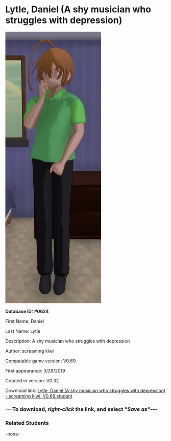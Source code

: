 # Lytle, Daniel (A shy musician who struggles with depression)

<img src="../../Files/Images/Lytle, Daniel (A shy musician who struggles with depression).png" title="Lytle, Daniel (A shy musician who struggles with depression) - screaming kiwi, V0.69">

**Database ID: #0624**

First Name: Daniel

Last Name: Lytle

Description: A shy musician who struggles with depression

Author: screaming kiwi

Compatable game version: V0.69

First appearance: 3/29/2019

Created in version: V0.32

Download link: <a href="https://raw.githubusercontent.com/Arbiter1223/Daigaku-Gurashi-Custom-Students/master/Files/Student%20Files/Lytle%2C%20Daniel%20(A%20shy%20musician%20who%20struggles%20with%20depression)%20-%20screaming%20kiwi%2C%20V0.69.student">Lytle, Daniel (A shy musician who struggles with depression) - screaming kiwi, V0.69.student</a>

### ---**To download, _right-click_ the link, and select _"Save as"_**---

### Related Students

-none-
